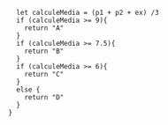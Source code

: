 ```function calculaNota(ex, p1, p2) {
  let calculeMedia = (p1 + p2 + ex) /3
  if (calculeMedia >= 9){
    return "A"
  }
  if (calculeMedia >= 7.5){
    return "B"
  }
  if (calculeMedia >= 6){
    return "C"
  }
  else {
    return "D"
  }
}
```